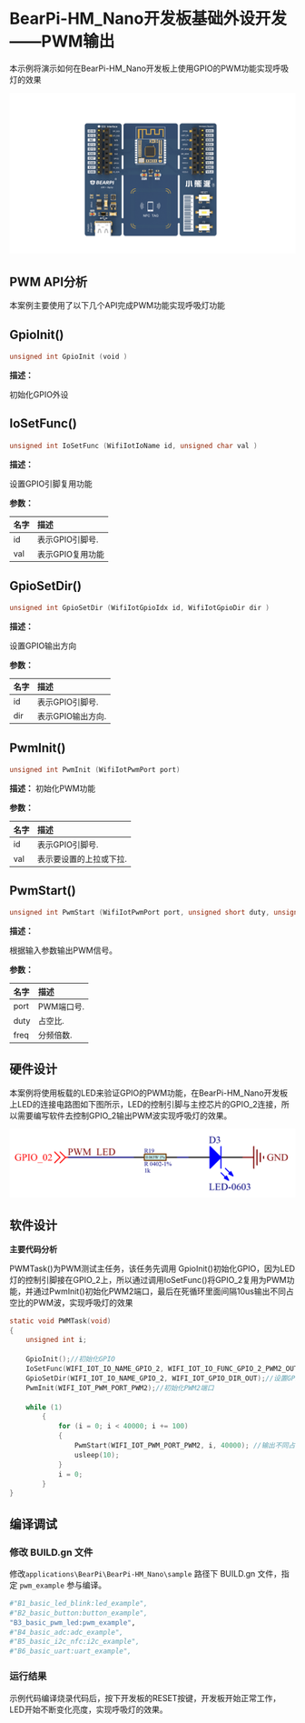 # BearPi-HM_Nano开发板基础外设开发——PWM输出
本示例将演示如何在BearPi-HM_Nano开发板上使用GPIO的PWM功能实现呼吸灯的效果

![BearPi-HM_Nano](/applications/BearPi/BearPi-HM_Nano/docs/figures/00_public/BearPi-HM_Nano.png)
## PWM API分析
本案例主要使用了以下几个API完成PWM功能实现呼吸灯功能
## GpioInit()
```c
unsigned int GpioInit (void )
```
 **描述：**

初始化GPIO外设
## IoSetFunc()
```c
unsigned int IoSetFunc (WifiIotIoName id, unsigned char val )
```
**描述：**

设置GPIO引脚复用功能

**参数：**

|名字|描述|
|:--|:------| 
| id | 表示GPIO引脚号.  |
| val | 表示GPIO复用功能 |

## GpioSetDir()
```c
unsigned int GpioSetDir (WifiIotGpioIdx id, WifiIotGpioDir dir )
```
**描述：**

设置GPIO输出方向

**参数：**

|名字|描述|
|:--|:------| 
| id | 表示GPIO引脚号.  |
| dir | 表示GPIO输出方向.  |


## PwmInit()
```c
unsigned int PwmInit (WifiIotPwmPort port)
```
**描述：**
初始化PWM功能

**参数：**

|名字|描述|
|:--|:------| 
| id | 表示GPIO引脚号.  |
| val | 表示要设置的上拉或下拉.  |


## PwmStart()
```c
unsigned int PwmStart (WifiIotPwmPort port, unsigned short duty, unsigned short freq )
```
**描述：**

根据输入参数输出PWM信号。

**参数：**

|名字|描述|
|:--|:------| 
| port | PWM端口号.  |
| duty| 占空比.  |
| freq| 分频倍数.  |


## 硬件设计
本案例将使用板载的LED来验证GPIO的PWM功能，在BearPi-HM_Nano开发板上LED的连接电路图如下图所示，LED的控制引脚与主控芯片的GPIO_2连接，所以需要编写软件去控制GPIO_2输出PWM波实现呼吸灯的效果。

![](/applications/BearPi/BearPi-HM_Nano/docs/figures/B3_basic_pwm_led/LED灯电路.png "LED灯电路")

## 软件设计

**主要代码分析**

PWMTask()为PWM测试主任务，该任务先调用 GpioInit()初始化GPIO，因为LED灯的控制引脚接在GPIO_2上，所以通过调用IoSetFunc()将GPIO_2复用为PWM功能，并通过PwmInit()初始化PWM2端口，最后在死循环里面间隔10us输出不同占空比的PWM波，实现呼吸灯的效果
```c
static void PWMTask(void)
{
    unsigned int i;

    GpioInit();//初始化GPIO
    IoSetFunc(WIFI_IOT_IO_NAME_GPIO_2, WIFI_IOT_IO_FUNC_GPIO_2_PWM2_OUT);//设置GPIO_2引脚复用功能为PWM
    GpioSetDir(WIFI_IOT_IO_NAME_GPIO_2, WIFI_IOT_GPIO_DIR_OUT);//设置GPIO_2引脚为输出模式
    PwmInit(WIFI_IOT_PWM_PORT_PWM2);//初始化PWM2端口

    while (1) 
        {
            for (i = 0; i < 40000; i += 100)
            {
                PwmStart(WIFI_IOT_PWM_PORT_PWM2, i, 40000); //输出不同占空比的PWM波
                usleep(10);
            }            
            i = 0;
        }    
}
```

## 编译调试

### 修改 BUILD.gn 文件


修改`applications\BearPi\BearPi-HM_Nano\sample` 路径下 BUILD.gn 文件，指定 `pwm_example` 参与编译。

```r
#"B1_basic_led_blink:led_example",
#"B2_basic_button:button_example",
"B3_basic_pwm_led:pwm_example",
#"B4_basic_adc:adc_example",
#"B5_basic_i2c_nfc:i2c_example",
#"B6_basic_uart:uart_example",
```   

    


### 运行结果<a name="section18115713118"></a>

示例代码编译烧录代码后，按下开发板的RESET按键，开发板开始正常工作，LED开始不断变化亮度，实现呼吸灯的效果。

